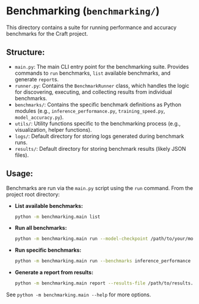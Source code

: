 # Benchmarking (`benchmarking/`)

This directory contains a suite for running performance and accuracy benchmarks for the Craft project.

## Structure:

*   `main.py`: The main CLI entry point for the benchmarking suite. Provides commands to `run` benchmarks, `list` available benchmarks, and generate `report`s.
*   `runner.py`: Contains the `BenchmarkRunner` class, which handles the logic for discovering, executing, and collecting results from individual benchmarks.
*   `benchmarks/`: Contains the specific benchmark definitions as Python modules (e.g., `inference_performance.py`, `training_speed.py`, `model_accuracy.py`).
*   `utils/`: Utility functions specific to the benchmarking process (e.g., visualization, helper functions).
*   `logs/`: Default directory for storing logs generated during benchmark runs.
*   `results/`: Default directory for storing benchmark results (likely JSON files).

## Usage:

Benchmarks are run via the `main.py` script using the `run` command. From the project root directory:

*   **List available benchmarks:**
    ```bash
    python -m benchmarking.main list
    ```
*   **Run all benchmarks:**
    ```bash
    python -m benchmarking.main run --model-checkpoint /path/to/your/model.pt
    ```
*   **Run specific benchmarks:**
    ```bash
    python -m benchmarking.main run --benchmarks inference_performance training_speed --model-checkpoint /path/to/your/model.pt
    ```
*   **Generate a report from results:**
    ```bash
    python -m benchmarking.main report --results-file /path/to/results.json
    ```

See `python -m benchmarking.main --help` for more options. 